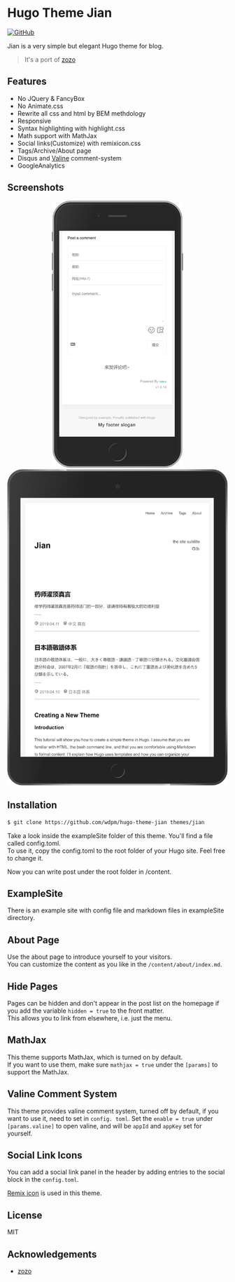 # Hugo Theme Jian

[![GitHub](https://img.shields.io/github/license/wdpm/hugo-theme-jian.svg?color=4664DA&style=flat-square)](https://github.com/wdpm/hugo-theme-jian/blob/master/LICENSE)

Jian is a very simple but elegant Hugo theme for blog.

> It's a port of [zozo](https://github.com/varkai/hugo-theme-zozo)

## Features

- No JQuery & FancyBox
- No Animate.css
- Rewrite all css and html by BEM methdology
- Responsive
- Syntax highlighting with highlight.css
- Math support with MathJax
- Social links(Customize) with remixicon.css
- Tags/Archive/About page
- Disqus and [Valine](https://valine.js.org/en/index.html) comment-system
- GoogleAnalytics

## Screenshots

<p align="center">
  <img src="images/about_iPhone_6_7_8_Plus.png" width="300">
  <img src="images/home_iPad.png" width="600">
</p>

## Installation

```bash
$ git clone https://github.com/wdpm/hugo-theme-jian themes/jian
```
Take a look inside the exampleSite folder of this theme. You'll find a file called config.toml.  
To use it, copy the config.toml to the root folder of your Hugo site. Feel free to change it.

Now you can write post under the root folder in /content.

## ExampleSite

There is an example site with config file and markdown files in exampleSite directory.

## About Page

Use the about page to introduce yourself to your visitors.  
You can customize the content as you like in the `/content/about/index.md`.

## Hide Pages

Pages can be hidden and don't appear in the post list on the homepage if you add the variable `hidden = true` to the front matter.  
This allows you to link from elsewhere, i.e. just the menu.

## MathJax

This theme supports MathJax, which is turned on by default.  
If you want to use them, make sure `mathjax = true` under the `[params]` to support the MathJax.

## Valine Comment System

This theme provides valine comment system, turned off by default, if you want to use it, need to set in `config. toml`.
Set the `enable = true` under `[params.valine]` to open valine, and will be `appId` and `appKey` set for yourself.

## Social Link Icons

You can add a social link panel in the header by adding entries to the social block in the `config.toml`.

[Remix icon](https://remixicon.com/) is used in this theme.

## License

MIT

## Acknowledgements

- [zozo](https://github.com/varkai/hugo-theme-zozo)
